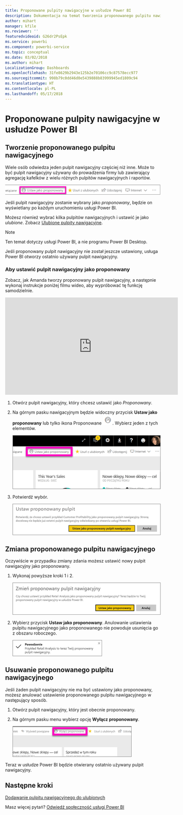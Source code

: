 ```yaml
---
title: Proponowane pulpity nawigacyjne w usłudze Power BI
description: Dokumentacja na temat tworzenia proponowanego pulpitu nawigacyjnego w usłudze Power BI
author: mihart
manager: kfile
ms.reviewer: ''
featuredvideoid: G26dr2PsEpk
ms.service: powerbi
ms.component: powerbi-service
ms.topic: conceptual
ms.date: 03/02/2018
ms.author: mihart
LocalizationGroup: Dashboards
ms.openlocfilehash: 31fe8629b2943e125b2e70106cc9c87578ecc977
ms.sourcegitcommit: 998b79c0dd46d0e5439888b83999945ed1809c94
ms.translationtype: HT
ms.contentlocale: pl-PL
ms.lasthandoff: 05/17/2018
---
```

# <a name="featured-dashboards-in-power-bi-service"></a>Proponowane pulpity nawigacyjne w usłudze Power BI
## <a name="create-a-featured-dashboard"></a>Tworzenie proponowanego pulpitu nawigacyjnego
Wiele osób odwiedza jeden pulpit nawigacyjny częściej niż inne.  Może to być pulpit nawigacyjny używany do prowadzenia firmy lub zawierający agregację kafelków z wielu różnych pulpitów nawigacyjnych i raportów.

![ikona ustawiania jako proponowanego](media/service-dashboard-featured/power-bi-feature-nav.png)

Jeśli pulpit nawigacyjny zostanie wybrany jako *proponowany*, będzie on wyświetlany po każdym uruchomieniu usługi Power BI.  

Możesz również wybrać kilka pulpitów nawigacyjnych i ustawić je jako *ulubione*. Zobacz [Ulubione pulpity nawigacyjne](service-dashboard-favorite.md).

> [!NOTE] 
>Ten temat dotyczy usługi Power BI, a nie programu Power BI Desktop.

Jeśli proponowany pulpit nawigacyjny nie został jeszcze ustawiony, usługa Power BI otworzy ostatnio używany pulpit nawigacyjny.  

### <a name="to-set-a-dashboard-as-featured"></a>Aby ustawić pulpit nawigacyjny jako **proponowany**
Zobacz, jak Amanda tworzy proponowany pulpit nawigacyjny, a następnie wykonaj instrukcje poniżej filmu wideo, aby wypróbować tę funkcję samodzielnie.

<iframe width="560" height="315" src="https://www.youtube.com/embed/G26dr2PsEpk" frameborder="0" allowfullscreen></iframe>



1. Otwórz pulpit nawigacyjny, który chcesz ustawić jako *Proponowany*. 
2. Na górnym pasku nawigacyjnym będzie widoczny przycisk **Ustaw jako proponowany** lub tylko ikona Proponowane ![ikona proponowanych](media/service-dashboard-featured/power-bi-featured-icon.png). Wybierz jeden z tych elementów.
   
    ![Ikona ustawiania jako proponowanego](media/service-dashboard-featured/power-bi-set-as-featured.png)
3. Potwierdź wybór.
   
    ![ustawianie proponowanego pulpitu nawigacyjnego](media/service-dashboard-featured/power-bi-create-featured.png)

## <a name="change-the-featured-dashboard"></a>Zmiana proponowanego pulpitu nawigacyjnego
Oczywiście w przypadku zmiany zdania możesz ustawić nowy pulpit nawigacyjny jako proponowany.

1. Wykonaj powyższe kroki 1 i 2.
   
    ![Okno zmieniania proponowanego pulpitu nawigacyjnego](media/service-dashboard-featured/power-bi-change-feature.png)
2. Wybierz przycisk **Ustaw jako proponowany**. Anulowanie ustawienia pulpitu nawigacyjnego jako proponowanego nie powoduje usunięcia go z obszaru roboczego.  
   
    ![komunikat dotyczący sukcesu](media/service-dashboard-featured/power-bi-success.png)

## <a name="remove-the-featured-dashboard"></a>Usuwanie proponowanego pulpitu nawigacyjnego
Jeśli żaden pulpit nawigacyjny nie ma być ustawiony jako proponowany, możesz anulować ustawienie proponowanego pulpitu nawigacyjnego w następujący sposób.

1. Otwórz pulpit nawigacyjny, który jest obecnie proponowany.
2. Na górnym pasku menu wybierz opcję **Wyłącz proponowany**.
   
    ![usuwanie proponowanego](media/service-dashboard-featured/power-bi-unfeature.png)

Teraz w usłudze Power BI będzie otwierany ostatnio używany pulpit nawigacyjny.  

## <a name="next-steps"></a>Następne kroki
[Dodawanie pulpitu nawigacyjnego do ulubionych](service-dashboard-favorite.md)

Masz więcej pytań? [Odwiedź społeczność usługi Power BI](http://community.powerbi.com/)

